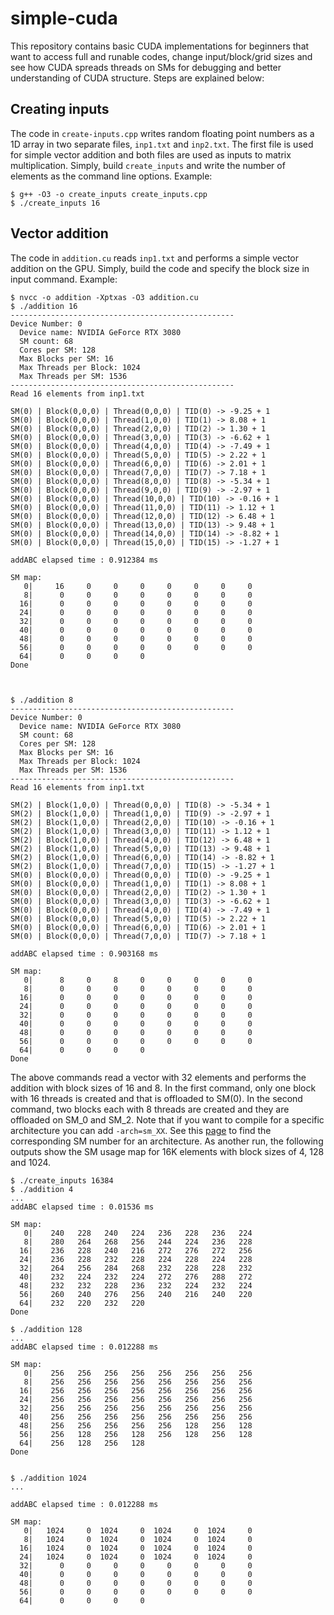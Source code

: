# simple-cuda

This repository contains basic CUDA implementations for beginners that want to access full and runable codes, change input/block/grid sizes and see how CUDA spreads threads on SMs for debugging and better understanding of CUDA structure. Steps are explained below:

## Creating inputs

The code in `create-inputs.cpp` writes random floating point numbers as a 1D array in two separate files, `inp1.txt` and `inp2.txt`. The first file is used for simple vector addition and both files are used as inputs to matrix multiplication. Simply, build `create_inputs` and write the number of elements as the command line options. Example:

```
$ g++ -O3 -o create_inputs create_inputs.cpp
$ ./create_inputs 16
```

## Vector addition

The code in `addition.cu` reads `inp1.txt` and performs a simple vector addition on the GPU. Simply, build the code and specify the block size in input command. Example:

```
$ nvcc -o addition -Xptxas -O3 addition.cu
$ ./addition 16
--------------------------------------------------
Device Number: 0
  Device name: NVIDIA GeForce RTX 3080
  SM count: 68
  Cores per SM: 128
  Max Blocks per SM: 16
  Max Threads per Block: 1024
  Max Threads per SM: 1536
--------------------------------------------------
Read 16 elements from inp1.txt

SM(0) | Block(0,0,0) | Thread(0,0,0) | TID(0) -> -9.25 + 1
SM(0) | Block(0,0,0) | Thread(1,0,0) | TID(1) -> 8.08 + 1
SM(0) | Block(0,0,0) | Thread(2,0,0) | TID(2) -> 1.30 + 1
SM(0) | Block(0,0,0) | Thread(3,0,0) | TID(3) -> -6.62 + 1
SM(0) | Block(0,0,0) | Thread(4,0,0) | TID(4) -> -7.49 + 1
SM(0) | Block(0,0,0) | Thread(5,0,0) | TID(5) -> 2.22 + 1
SM(0) | Block(0,0,0) | Thread(6,0,0) | TID(6) -> 2.01 + 1
SM(0) | Block(0,0,0) | Thread(7,0,0) | TID(7) -> 7.18 + 1
SM(0) | Block(0,0,0) | Thread(8,0,0) | TID(8) -> -5.34 + 1
SM(0) | Block(0,0,0) | Thread(9,0,0) | TID(9) -> -2.97 + 1
SM(0) | Block(0,0,0) | Thread(10,0,0) | TID(10) -> -0.16 + 1
SM(0) | Block(0,0,0) | Thread(11,0,0) | TID(11) -> 1.12 + 1
SM(0) | Block(0,0,0) | Thread(12,0,0) | TID(12) -> 6.48 + 1
SM(0) | Block(0,0,0) | Thread(13,0,0) | TID(13) -> 9.48 + 1
SM(0) | Block(0,0,0) | Thread(14,0,0) | TID(14) -> -8.82 + 1
SM(0) | Block(0,0,0) | Thread(15,0,0) | TID(15) -> -1.27 + 1

addABC elapsed time : 0.912384 ms

SM map:
   0|     16     0     0     0     0     0     0     0
   8|      0     0     0     0     0     0     0     0
  16|      0     0     0     0     0     0     0     0
  24|      0     0     0     0     0     0     0     0
  32|      0     0     0     0     0     0     0     0
  40|      0     0     0     0     0     0     0     0
  48|      0     0     0     0     0     0     0     0
  56|      0     0     0     0     0     0     0     0
  64|      0     0     0     0
Done



$ ./addition 8
--------------------------------------------------
Device Number: 0
  Device name: NVIDIA GeForce RTX 3080
  SM count: 68
  Cores per SM: 128
  Max Blocks per SM: 16
  Max Threads per Block: 1024
  Max Threads per SM: 1536
--------------------------------------------------
Read 16 elements from inp1.txt

SM(2) | Block(1,0,0) | Thread(0,0,0) | TID(8) -> -5.34 + 1
SM(2) | Block(1,0,0) | Thread(1,0,0) | TID(9) -> -2.97 + 1
SM(2) | Block(1,0,0) | Thread(2,0,0) | TID(10) -> -0.16 + 1
SM(2) | Block(1,0,0) | Thread(3,0,0) | TID(11) -> 1.12 + 1
SM(2) | Block(1,0,0) | Thread(4,0,0) | TID(12) -> 6.48 + 1
SM(2) | Block(1,0,0) | Thread(5,0,0) | TID(13) -> 9.48 + 1
SM(2) | Block(1,0,0) | Thread(6,0,0) | TID(14) -> -8.82 + 1
SM(2) | Block(1,0,0) | Thread(7,0,0) | TID(15) -> -1.27 + 1
SM(0) | Block(0,0,0) | Thread(0,0,0) | TID(0) -> -9.25 + 1
SM(0) | Block(0,0,0) | Thread(1,0,0) | TID(1) -> 8.08 + 1
SM(0) | Block(0,0,0) | Thread(2,0,0) | TID(2) -> 1.30 + 1
SM(0) | Block(0,0,0) | Thread(3,0,0) | TID(3) -> -6.62 + 1
SM(0) | Block(0,0,0) | Thread(4,0,0) | TID(4) -> -7.49 + 1
SM(0) | Block(0,0,0) | Thread(5,0,0) | TID(5) -> 2.22 + 1
SM(0) | Block(0,0,0) | Thread(6,0,0) | TID(6) -> 2.01 + 1
SM(0) | Block(0,0,0) | Thread(7,0,0) | TID(7) -> 7.18 + 1

addABC elapsed time : 0.903168 ms

SM map:
   0|      8     0     8     0     0     0     0     0
   8|      0     0     0     0     0     0     0     0
  16|      0     0     0     0     0     0     0     0
  24|      0     0     0     0     0     0     0     0
  32|      0     0     0     0     0     0     0     0
  40|      0     0     0     0     0     0     0     0
  48|      0     0     0     0     0     0     0     0
  56|      0     0     0     0     0     0     0     0
  64|      0     0     0     0
Done

```

The above commands read a vector with 32 elements and performs the addition with block sizes of 16 and 8. In the first command, only one block with 16 threads is created and that is offloaded to SM(0). In the second command, two blocks each with 8 threads are created and they are offloaded on SM_0 and SM_2. Note that if you want to compile for a specific architecture you can add `-arch=sm_XX`. See this [page](https://arnon.dk/matching-sm-architectures-arch-and-gencode-for-various-nvidia-cards/) to find the corresponding SM number for an architecture. As another run, the following outputs show the SM usage map for 16K elements with block sizes of 4, 128 and 1024.
```
$ ./create_inputs 16384
$ ./addition 4
...
addABC elapsed time : 0.01536 ms

SM map:
   0|    240   228   240   224   236   228   236   224
   8|    280   264   268   256   244   224   236   228
  16|    236   228   240   216   272   276   272   256
  24|    236   228   232   228   224   228   224   228
  32|    264   256   284   268   232   228   228   232
  40|    232   224   232   224   272   276   288   272
  48|    232   232   228   236   232   224   232   224
  56|    260   240   276   256   240   216   240   220
  64|    232   220   232   220
Done

$ ./addition 128
...
addABC elapsed time : 0.012288 ms

SM map:
   0|    256   256   256   256   256   256   256   256
   8|    256   256   256   256   256   256   256   256
  16|    256   256   256   256   256   256   256   256
  24|    256   256   256   256   256   256   256   256
  32|    256   256   256   256   256   256   256   256
  40|    256   256   256   256   256   256   256   256
  48|    256   256   256   256   256   128   256   128
  56|    256   128   256   128   256   128   256   128
  64|    256   128   256   128
Done


$ ./addition 1024
...

addABC elapsed time : 0.012288 ms

SM map:
   0|   1024     0  1024     0  1024     0  1024     0
   8|   1024     0  1024     0  1024     0  1024     0
  16|   1024     0  1024     0  1024     0  1024     0
  24|   1024     0  1024     0  1024     0  1024     0
  32|      0     0     0     0     0     0     0     0
  40|      0     0     0     0     0     0     0     0
  48|      0     0     0     0     0     0     0     0
  56|      0     0     0     0     0     0     0     0
  64|      0     0     0     0

```
